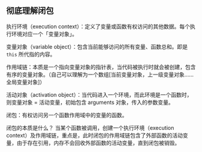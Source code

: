 ## 彻底理解闭包
执行环境（execution context）：定义了变量或函数有权访问的其他数据。每个执行环境对应一个「变量对象」。

变量对象（variable object）：包含当前能够访问的所有变量、函数总和。即是 `this` 所代指的内容。

作用域链：本质是一个指向变量对象的指针表，当代码被执行时就会被创建，包含有序的变量对象。（自己可以理解为一个数组[当前变量对象，上一级变量对象……全局变量对象]）

活动对象（activation object）：当代码进入一个环境，而此环境是一个函数时，则变量对象 = 活动变量，初始包含 arguments 对象，传入的参数变量。


闭包：有权访问另一个函数作用域中的变量的函数。

闭包的本质是什么？
当某个函数被调用，创建一个执行环境（execution context）及作用域链，重点是，此时闭包的作用域链包含了外部函数的活动变量，由于存在引用，内存不会回收外部函数的活动变量，直到闭包被销毁。

